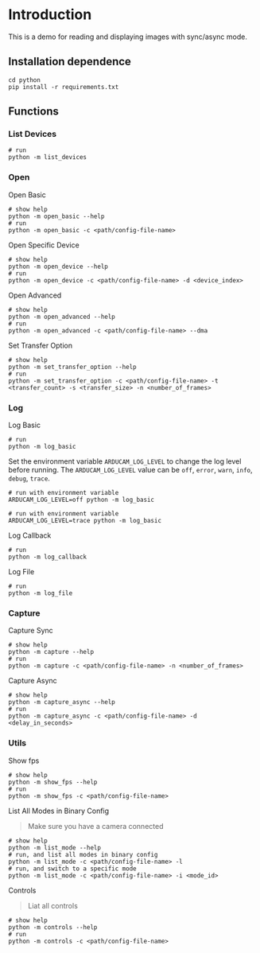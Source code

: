 # Introduction

This is a demo for reading and displaying images with sync/async mode.

## Installation dependence

<!-- git clone https://github.com/ArduCAM/ArduCAM_USB_Camera_Shield_Cpp_Demo.git -->
<!-- cd ArduCAM_USB_Camera_Shield_Cpp_Demo -->

```shell
cd python
pip install -r requirements.txt
```

## Functions

### List Devices

```shell
# run
python -m list_devices
```

### Open

Open Basic

```shell
# show help
python -m open_basic --help
# run
python -m open_basic -c <path/config-file-name>
```

Open Specific Device

```shell
# show help
python -m open_device --help
# run
python -m open_device -c <path/config-file-name> -d <device_index>
```

Open Advanced

```shell
# show help
python -m open_advanced --help
# run
python -m open_advanced -c <path/config-file-name> --dma
```

Set Transfer Option

```shell
# show help
python -m set_transfer_option --help
# run
python -m set_transfer_option -c <path/config-file-name> -t <transfer_count> -s <transfer_size> -n <number_of_frames>
```

### Log

Log Basic

```shell
# run
python -m log_basic
```

Set the environment variable `ARDUCAM_LOG_LEVEL` to change the log level before running.
The `ARDUCAM_LOG_LEVEL` value can be `off`, `error`, `warn`, `info`, `debug`, `trace`.

```shell
# run with environment variable
ARDUCAM_LOG_LEVEL=off python -m log_basic
```

```shell
# run with environment variable
ARDUCAM_LOG_LEVEL=trace python -m log_basic
```

Log Callback

```shell
# run
python -m log_callback
```

Log File

```shell
# run
python -m log_file
```

### Capture

Capture Sync

```shell
# show help
python -m capture --help
# run
python -m capture -c <path/config-file-name> -n <number_of_frames>
```

Capture Async

```shell
# show help
python -m capture_async --help
# run
python -m capture_async -c <path/config-file-name> -d <delay_in_seconds>
```

### Utils

Show fps

```shell
# show help
python -m show_fps --help
# run
python -m show_fps -c <path/config-file-name>
```

List All Modes in Binary Config

> Make sure you have a camera connected

```shell
# show help
python -m list_mode --help
# run, and list all modes in binary config
python -m list_mode -c <path/config-file-name> -l
# run, and switch to a specific mode
python -m list_mode -c <path/config-file-name> -i <mode_id>
```

Controls

> Liat all controls

```shell
# show help
python -m controls --help
# run
python -m controls -c <path/config-file-name>
```